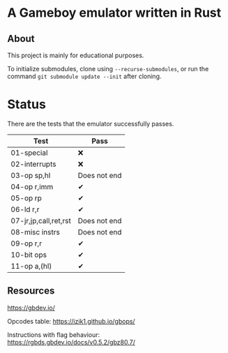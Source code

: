 # A Gameboy emulator written in Rust

## About
This project is mainly for educational purposes.

To initialize submodules, clone using `--recurse-submodules`, or run the command `git submodule update --init` after cloning.

# Status
There are the tests that the emulator successfully passes.

| Test                  | Pass |
| --                    | --   |
| 01-special            | ❌ |
| 02-interrupts         | ❌ |
| 03-op sp,hl           | Does not end |
| 04-op r,imm           | ✔ |
| 05-op rp              | ✔ |
| 06-ld r,r             | ✔ |
| 07-jr,jp,call,ret,rst | Does not end |
| 08-misc instrs        | Does not end |
| 09-op r,r             | ✔ |
| 10-bit ops            | ✔ |
| 11-op a,(hl)          | ✔ |

## Resources
https://gbdev.io/

Opcodes table: https://izik1.github.io/gbops/

Instructions with flag behaviour: https://rgbds.gbdev.io/docs/v0.5.2/gbz80.7/

